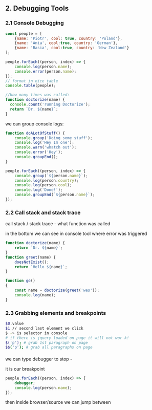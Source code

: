 ## 2. Debugging Tools

### 2.1 Console Debugging 



````js
const people = [
    {name: 'Piotr', cool: true, country: 'Poland'},
    {name: 'Ania', cool:true, country: 'German'},
    {name: 'Basia', cool:true, country: 'New Zealand'}
];

people.forEach((person, index) => {
    console.log(person.name);
  	console.error(person.name);
});
// format in nice table
console.table(people);

//how many times was called:
function doctorize(name) {
  console.count('running Doctorize');
  return `Dr. ${name}`;
}
````

we can group console logs:

```js
function doALotOfStuff() {
    console.group('Doing some stuff');
    console.log('Hey Im one');
    console.warn('whatch out');
    console.error('Hey');
    console.groupEnd();
}
```

```js
people.forEach((person, index) => {
    console.group(`${person.name}`);
    console.log(person.country);
    console.log(person.cool);
    console.log('Done!');
    console.groupEnd(`${person.name}`);
});
```

### 2.2 Call stack and stack trace 

call stack / stack trace - what function was called 

in the bottom we can see in console tool where error was triggered 

```js
function doctorize(name) {
    return `Dr. ${name}`;
}
function greet(name) {
    doesNotExist();
    return `Hello ${name}`;
}

function go()
{
    const name = doctorize(greet('wes'));
    console.log(name);
}
```

### 2.3 Grabbing elements and breakpoints 



```bash
$0.value 
$1 // second last element we click
$ -> is selector in console
# if there is jquery loaded on page it will not wor k! 
$('p'); # grab 1st paragraph on page 
$$('p'); # grab all paragraphs on page 

```

#### 

we can type debugger to stop -

it is our breakpoint 

```js
people.forEach((person, index) => {
    debugger;
    console.log(person.name);
});

```

then inside browser/source we can jump between



### 
